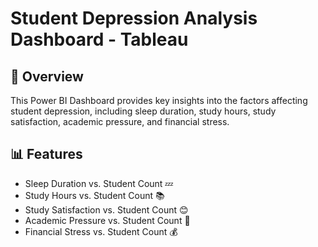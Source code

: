 # Student Depression Analysis Dashboard - Tableau
## 📌 Overview
This Power BI Dashboard provides key insights into the factors affecting student depression, including sleep duration, study hours, study satisfaction, academic pressure, and financial stress.
## 📊 Features
* Sleep Duration vs. Student Count 💤
* Study Hours vs. Student Count 📚
* Study Satisfaction vs. Student Count 😊
* Academic Pressure vs. Student Count 📖
* Financial Stress vs. Student Count 💰
